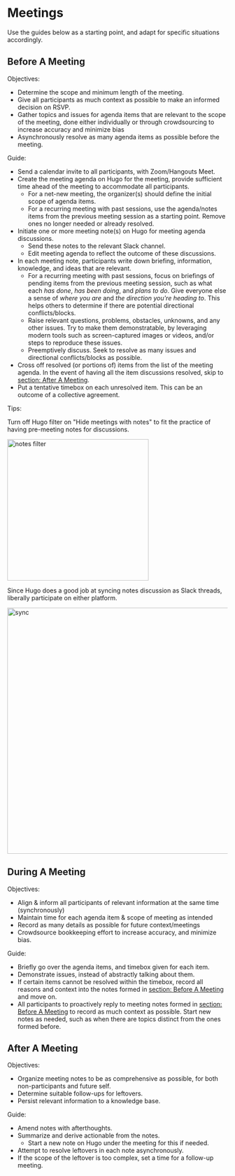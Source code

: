 # Meetings

Use the guides below as a starting point, and adapt for specific situations accordingly.

## Before A Meeting

Objectives:

- Determine the scope and minimum length of the meeting.
- Give all participants as much context as possible to make an informed decision on RSVP.
- Gather topics and issues for agenda items that are relevant to the scope of the meeting,
done either individually or through crowdsourcing to increase accuracy and minimize bias
- Asynchronously resolve as many agenda items as possible before the meeting.

Guide:

- Send a calendar invite to all participants, with Zoom/Hangouts Meet.
- Create the meeting agenda on Hugo for the meeting, provide sufficient time ahead of the meeting to accommodate all participants.
    - For a net-new meeting, the organizer(s) should define the initial scope of agenda items.
    - For a recurring meeting with past sessions, use the agenda/notes items from the previous meeting session as a starting point. Remove ones no longer needed or already resolved.
- Initiate one or more meeting note(s) on Hugo for meeting agenda discussions.
    - Send these notes to the relevant Slack channel.
    - Edit meeting agenda to reflect the outcome of these discussions.
- In each meeting note, participants write down briefing, information, knowledge, and ideas that are relevant.
    - For a recurring meeting with past sessions, focus on briefings of pending items from the previous meeting session, such as what each _has done_, _has been doing_, and _plans to do_. Give everyone else a sense of _where you are_ and _the direction you're heading to_. This helps others to determine if there are potential directional conflicts/blocks.
    - Raise relevant questions, problems, obstacles, unknowns, and any other issues. Try to make them demonstratable, by leveraging modern tools such as screen-captured images or videos, and/or steps to reproduce these issues.
    - Preemptively discuss. Seek to resolve as many issues and directional conflicts/blocks as possible.
- Cross off resolved (or portions of) items from the list of the meeting agenda. In the event of having all the item discussions resolved, skip to [section: After A Meeting](#after-a-meeting).
- Put a tentative timebox on each unresolved item. This can be an outcome of a collective agreement.

Tips:

Turn off Hugo filter on "Hide meetings with notes" to fit the practice of having pre-meeting notes for discussions.

<img width="323" alt="notes filter" src="https://user-images.githubusercontent.com/2837532/76785553-0a0e1980-678c-11ea-8878-ece9c06c930e.png">

Since Hugo does a good job at syncing notes discussion as Slack threads, liberally participate on either platform.

<img width="562" alt="sync" src="https://user-images.githubusercontent.com/2837532/76794286-0d5dd100-679d-11ea-80b9-2077e2c6ce3f.png">

## During A Meeting

Objectives:
- Align & inform all participants of relevant information at the same time (synchronously)
- Maintain time for each agenda item & scope of meeting as intended
- Record as many details as possible for future context/meetings
- Crowdsource bookkeeping effort to increase accuracy, and minimize bias.

Guide:
- Briefly go over the agenda items, and timebox given for each item.
- Demonstrate issues, instead of abstractly talking about them.
- If certain items cannot be resolved within the timebox, record all reasons and context into the notes formed in [section: Before A Meeting](#before-a-meeting) and move on.
- All participants to proactively reply to meeting notes formed in [section: Before A Meeting](#before-a-meeting) to record as much context as possible. Start new notes as needed, such as when there are topics distinct from the ones formed before.

## After A Meeting

Objectives:
- Organize meeting notes to be as comprehensive as possible, for both non-participants and future self.
- Determine suitable follow-ups for leftovers.
- Persist relevant information to a knowledge base.

Guide:
- Amend notes with afterthoughts.
- Summarize and derive actionable from the notes.
    - Start a new note on Hugo under the meeting for this if needed.
- Attempt to resolve leftovers in each note asynchronously.
- If the scope of the leftover is too complex, set a time for a follow-up meeting.
